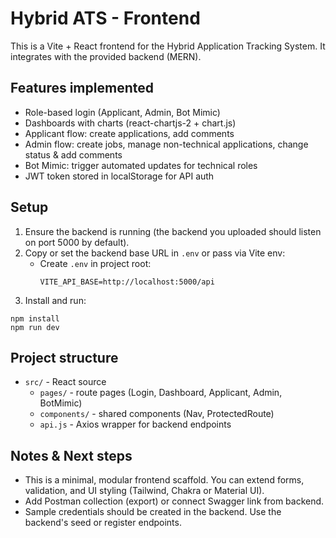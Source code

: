 # Hybrid ATS - Frontend

This is a Vite + React frontend for the Hybrid Application Tracking System. It integrates with the provided backend (MERN).

## Features implemented
- Role-based login (Applicant, Admin, Bot Mimic)
- Dashboards with charts (react-chartjs-2 + chart.js)
- Applicant flow: create applications, add comments
- Admin flow: create jobs, manage non-technical applications, change status & add comments
- Bot Mimic: trigger automated updates for technical roles
- JWT token stored in localStorage for API auth

## Setup

1. Ensure the backend is running (the backend you uploaded should listen on port 5000 by default).
2. Copy or set the backend base URL in `.env` or pass via Vite env:
   - Create `.env` in project root:
     ```
     VITE_API_BASE=http://localhost:5000/api
     ```
3. Install and run:
```
npm install
npm run dev
```

## Project structure
- `src/` - React source
  - `pages/` - route pages (Login, Dashboard, Applicant, Admin, BotMimic)
  - `components/` - shared components (Nav, ProtectedRoute)
  - `api.js` - Axios wrapper for backend endpoints

## Notes & Next steps
- This is a minimal, modular frontend scaffold. You can extend forms, validation, and UI styling (Tailwind, Chakra or Material UI).
- Add Postman collection (export) or connect Swagger link from backend.
- Sample credentials should be created in the backend. Use the backend's seed or register endpoints.

